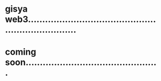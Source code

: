 # gisya web3......................................................................
# coming soon...............................................
